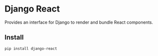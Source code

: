 Django React
============

Provides an interface for Django to render and bundle React components.


Install
-------

```bash
pip install django-react
```